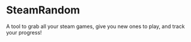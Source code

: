 # SteamRandom
A tool to grab all your steam games, give you new ones to play, and track your progress!
